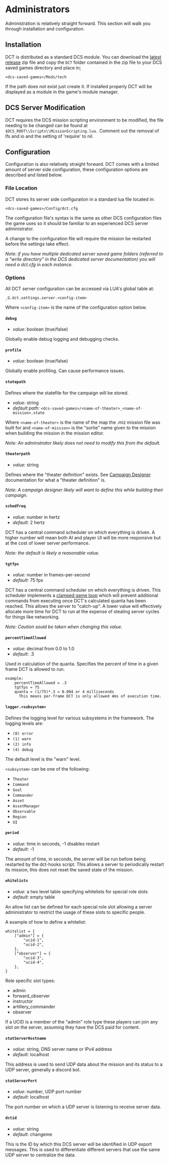 # Administrators

Administration is relatively straight forward. This section will walk
you through installation and configuration.

## Installation

DCT is distributed as a standard DCS module. You can download the
[latest release](https://github.com/jtoppins/dct/releases/latest)
zip file and copy the `DCT` folder contained in the zip file to your
DCS saved games directory and place in;

	<dcs-saved-games>/Mods/tech

If the path does not exist just create it. If installed properly DCT
will be displayed as a module in the game's module manager.


## DCS Server Modification

DCT requires the DCS mission scripting environment to be modified, the
file needing to be changed can be found at
`$DCS_ROOT\\Scripts\\MissionScripting.lua.`
Comment out the removal of lfs and io and the setting of 'require' to nil.


## Configuration

Configuration is also relatively straight forward. DCT comes with a
limited amount of server side configuration, these configuration options
are described and listed below.

### File Location

DCT stores its server side configuration in a standard lua file located in:

	<dcs-saved-games>/Config/dct.cfg

The configuration file's syntax is the same as other DCS configuration files
the game uses so it should be familiar to an experienced DCS server
administrator.

A change to the configuration file will require the mission be restarted
before the settings take effect.

_Note: if you have multiple dedicated server saved game folders (referred to
a "write directory" in the DCS dedicated server documentation) you will need
a dct.cfg in each instance._

### Options

All DCT server configuration can be accessed via LUA's global table at:

	_G.dct.settings.server.<config-item>

Where `<config-item>` is the name of the configuration option below.

#### `debug`

 * _value:_ boolean (true/false)

Globally enable debug logging and debugging checks.

#### `profile`

 * _value:_ boolean (true/false)

Globally enable profiling. Can cause performance issues.

#### `statepath`

Defines where the statefile for the campaign will be stored.

 * _value:_ string
 * _default path:_ `<dcs-saved-games>/<name-of-theater>_<name-of-mission>.state`

Where `<name-of-theater>` is the name of the map the .miz mission file was
built for and `<name-of-mission>` is the "sortie" name given to the mission
when building the mission in the mission editor.

_Note: An adminstrator likely does not need to modify this from the default._

#### `theaterpath`

 * _value:_ string

Defines where the "theater definition" exists. See
[Campaign Designer](03-designer.md) documentation for what a
"theater definition" is.

_Note: A campaign designer likely will want to define this while building
their campaign._

#### `schedfreq`

 * _value:_ number in hertz
 * _default:_ 2 hertz

DCT has a central command scheduler on which everything is driven. A higher
number will mean both AI and player UI will be more responsive but at the
cost of lower server performance.

_Note: the default is likely a reasonable value._

#### `tgtfps`

 * _value:_ number in frames-per-second
 * _default:_ 75 fps

DCT has a central command scheduler on which everything is driven. This
scheduler implements a
[clamped game loop](https://gameprogrammingpatterns.com/game-loop.html)
which will prevent additional commands from executing once DCT's calculated
quanta has been reached. This allows the server to "catch-up". A lower
value will effectively allocate more time for DCT to run at the expense of
stealing server cycles for things like networking.

_Note: Caution sould be taken when changing this value._

#### `percentTimeAllowed`

 * _value:_ decimal from 0.0 to 1.0
 * _default:_ .3

Used in calculation of the quanta. Specifies the percent of time in a given
frame DCT is allowed to run.

	example:
	    percentTimeAllowed = .3
	    tgtfps = 75
	    quanta = (1/75)*.3 = 0.004 or 4 milliseconds
	      This means per-frame DCT is only allowed 4ms of execution time.

#### `logger.<subsystem>`

Defines the logging level for various subsystems in the framework. The
logging levels are:

 * `(0) error`
 * `(1) warn`
 * `(2) info`
 * `(4) debug`

The default level is the "warn" level.

`<subsystem>` can be one of the following:

 * `Theater`
 * `Command`
 * `Goal`
 * `Commander`
 * `Asset`
 * `AssetManager`
 * `Observable`
 * `Region`
 * `UI`

#### `period`

 * _value:_ time in seconds, -1 disables restart
 * _default:_ -1

The amount of time, in seconds, the server will be run before being
restarted by the dct-hooks script. This allows a server to periodically
restart its mission, this does not reset the saved state of the mission.

#### `whitelists`

 * _value:_ a two level table specifying whitelists for special role slots
 * _default:_ empty table

 An allow list can be defined for each special role slot allowing a server
 administrator to restrict the usage of these slots to specific people.

 A example of how to define a whitelist:

	whitelist = {
		["admin"] = {
			"ucid-1",
			"ucid-2",
		},
		["observer"] = {
			"ucid-3",
			"ucid-4",
		},
	}

Role specific slot types:

 * admin
 * forward_observer
 * instructor
 * artillery_commander
 * observer

If a UCID is a member of the "admin" role type these players can join any
slot on the server, assuming they have the DCS paid for content.

#### `statServerHostname`

 * _value:_ string, DNS server name or IPv4 address
 * _default:_ localhost

This address is used to send UDP data about the mission and its status
to a UDP server, generally a discord bot.

#### `statServerPort`

 * _value:_ number, UDP port number
 * _default:_ localhost

The port number on which a UDP server is listening to receive server data.

#### `dctid`

 * _value:_ string
 * _default:_ changeme

This is the ID by which this DCS server will be identified in UDP export
messages. This is used to differentiate different servers that use the
same UDP server to centralize the data.
